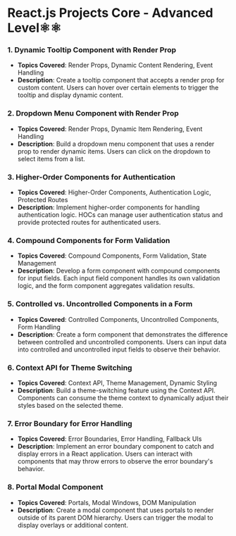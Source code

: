# React.js Projects Core - Advanced Level⚛⚛

### 1. Dynamic Tooltip Component with Render Prop

- **Topics Covered**: Render Props, Dynamic Content Rendering, Event Handling
- **Description**: Create a tooltip component that accepts a render prop for custom content. Users can hover over certain elements to trigger the tooltip and display dynamic content.

### 2. Dropdown Menu Component with Render Prop

- **Topics Covered**: Render Props, Dynamic Item Rendering, Event Handling
- **Description**: Build a dropdown menu component that uses a render prop to render dynamic items. Users can click on the dropdown to select items from a list.

### 3. Higher-Order Components for Authentication

- **Topics Covered**: Higher-Order Components, Authentication Logic, Protected Routes
- **Description**: Implement higher-order components for handling authentication logic. HOCs can manage user authentication status and provide protected routes for authenticated users.

### 4. Compound Components for Form Validation

- **Topics Covered**: Compound Components, Form Validation, State Management
- **Description**: Develop a form component with compound components for input fields. Each input field component handles its own validation logic, and the form component aggregates validation results.

### 5. Controlled vs. Uncontrolled Components in a Form

- **Topics Covered**: Controlled Components, Uncontrolled Components, Form Handling
- **Description**: Create a form component that demonstrates the difference between controlled and uncontrolled components. Users can input data into controlled and uncontrolled input fields to observe their behavior.

### 6. Context API for Theme Switching

- **Topics Covered**: Context API, Theme Management, Dynamic Styling
- **Description**: Build a theme-switching feature using the Context API. Components can consume the theme context to dynamically adjust their styles based on the selected theme.

### 7. Error Boundary for Error Handling

- **Topics Covered**: Error Boundaries, Error Handling, Fallback UIs
- **Description**: Implement an error boundary component to catch and display errors in a React application. Users can interact with components that may throw errors to observe the error boundary's behavior.

### 8. Portal Modal Component

- **Topics Covered**: Portals, Modal Windows, DOM Manipulation
- **Description**: Create a modal component that uses portals to render outside of its parent DOM hierarchy. Users can trigger the modal to display overlays or additional content.
